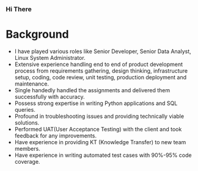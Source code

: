 ### Hi There

# Background
- I have played various roles like Senior Developer, Senior Data Analyst, Linux System Administrator.
- Extensive experience handling end to end of product development process from requirements gathering, design thinking, infrastructure setup, coding, code review, unit testing, production deployment and maintenance. 
- Single handedly handled the assignments and delivered them successfully with accuracy.
- Possess strong expertise in writing Python applications and SQL queries.
- Profound in troubleshooting issues and providing technically viable solutions.
- Performed UAT(User Acceptance Testing) with the client and took feedback for any improvements.
- Have experience in providing KT (Knowledge Transfer) to new team members.
- Have experience in writing automated test cases with 90%-95% code coverage.

